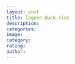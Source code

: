 ```yaml
---
layout: post
title: lagoon-duck-rice
description:
categories:
image:
category:
rating:
author:
---
```

